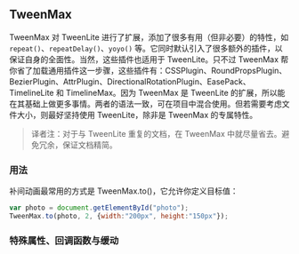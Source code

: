 ## TweenMax

TweenMax 对 TweenLite 进行了扩展，添加了很多有用（但非必要）的特性，如 `repeat()`、`repeatDelay()`、`yoyo()` 等。它同时默认引入了很多额外的插件，以保证自身的全面性。当然，这些插件也适用于 TweenLite。只不过 TweenMax 帮你省了加载通用插件这一步骤，这些插件有：CSSPlugin、RoundPropsPlugin、BezierPlugin、AttrPlugin、DirectionalRotationPlugin、EasePack、TimelineLite 和 TimelineMax。因为 TweenMax 是 TweenLite 的扩展，所以能在其基础上做更多事情。两者的语法一致，可在项目中混合使用。但若需要考虑文件大小，则最好坚持使用 TweenLite，除非是 TweenMax 的专属特性。

> 译者注：对于与 TweenLite 重复的文档，在 TweenMax 中就尽量省去。避免冗余，保证文档精简。

### 用法

补间动画最常用的方式是 TweenMax.to\(\)，它允许你定义目标值：

```js
var photo = document.getElementById("photo");
TweenMax.to(photo, 2, {width:"200px", height:"150px"});
```



### 特殊属性、回调函数与缓动



